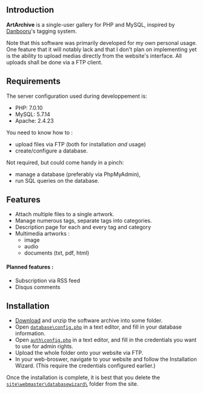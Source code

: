 ## Introduction
**ArtArchive** is a single-user gallery for PHP and MySQL, inspired by [Danbooru](https://safebooru.donmai.us)'s tagging system.

Note that this software was primarily developed for my own personal usage. One feature that it will notably lack and that I don't plan on implementing yet is the ability to upload medias directly from the website's interface. All uploads shall be done via a FTP client.

## Requirements
The server configuration used during developpement is:
- PHP: 7.0.10
- MySQL: 5.7.14
- Apache: 2.4.23

You need to know how to : 
- upload files via FTP (both for installation *and* usage)
- create/configure a database.

Not required, but could come handy in a pinch:
- manage a database (preferably via PhpMyAdmin), 
- run SQL queries on the database.


## Features
- Attach multiple files to a single artwork.
- Manage numerous tags, separate tags into categories.
- Description page for each and every tag and category
- Multimedia artworks :
  - image
  - audio
  - documents (txt, pdf, html)

#### Planned features :
- Subscription via RSS feed
- Disqus comments

## Installation
- [Download](https://github.com/Estecka/ArtArchive/releases/tag/0.1.0) and unzip the software archive into some folder.
- Open [`database\config.php`](database/config.php) in a text editor, and fill in your database information.
- Open [`auth\config.php`](auth/config.php) in a text editor, and fill in the credentials you want to use for admin rights.
- Upload the whole folder onto your website via FTP.
- In your web-broswer, navigate to your website and follow the Installation Wizard. (This require the credentials configured earlier.)

Once the installation is complete, it is best that you delete the [`site\webmaster\databasewizard\`](site/webmaster/databasewizard/) folder from the site.
